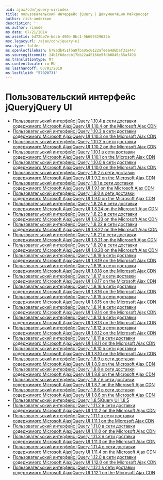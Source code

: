 ```yaml
---
uid: ajax/cdn/jquery-ui/index
title: пользовательский Интерфейс jQuery | Документация Майкрософт
author: rick-anderson
description: ''
ms.author: riande
ms.date: 07/21/2014
ms.assetid: bd72bb7e-bdcb-490b-8bc1-9b669329632b
msc.legacyurl: /ajax/cdn/jquery-ui
msc.type: folder
ms.openlocfilehash: b78adb451fba9fba05c0122afeea4d6baf31a447
ms.sourcegitcommit: 24b1f6decbb17bb22a45166e5fdb0845c65af498
ms.translationtype: MT
ms.contentlocale: ru-RU
ms.lasthandoff: 03/01/2019
ms.locfileid: "57020731"
---
```

<a name="jquery-ui"></a><span data-ttu-id="54302-102">Пользовательский интерфейс jQuery</span><span class="sxs-lookup"><span data-stu-id="54302-102">jQuery UI</span></span>
====================
- [<span data-ttu-id="54302-103">Пользовательский интерфейс jQuery 1.10.4 в сети доставки содержимого Microsoft Ajax</span><span class="sxs-lookup"><span data-stu-id="54302-103">jQuery UI 1.10.4 on the Microsoft Ajax CDN</span></span>](cdnjqueryui1104.md)
- [<span data-ttu-id="54302-104">Пользовательский интерфейс jQuery 1.10.3 в сети доставки содержимого Microsoft Ajax</span><span class="sxs-lookup"><span data-stu-id="54302-104">jQuery UI 1.10.3 on the Microsoft Ajax CDN</span></span>](cdnjqueryui1103.md)
- [<span data-ttu-id="54302-105">Пользовательский интерфейс jQuery 1.10.2 в сети доставки содержимого Microsoft Ajax</span><span class="sxs-lookup"><span data-stu-id="54302-105">jQuery UI 1.10.2 on the Microsoft Ajax CDN</span></span>](cdnjqueryui1102.md)
- [<span data-ttu-id="54302-106">Пользовательский интерфейс jQuery 1.10.1 в сети доставки содержимого Microsoft Ajax</span><span class="sxs-lookup"><span data-stu-id="54302-106">jQuery UI 1.10.1 on the Microsoft Ajax CDN</span></span>](cdnjqueryui1101.md)
- [<span data-ttu-id="54302-107">Пользовательский интерфейс jQuery 1.10.0 в сети доставки содержимого Microsoft Ajax</span><span class="sxs-lookup"><span data-stu-id="54302-107">jQuery UI 1.10.0 on the Microsoft Ajax CDN</span></span>](cdnjqueryui1100.md)
- [<span data-ttu-id="54302-108">Пользовательский интерфейс jQuery 1.9.2 в сети доставки содержимого Microsoft Ajax</span><span class="sxs-lookup"><span data-stu-id="54302-108">jQuery UI 1.9.2 on the Microsoft Ajax CDN</span></span>](cdnjqueryui192.md)
- [<span data-ttu-id="54302-109">Пользовательский интерфейс jQuery 1.9.1 в сети доставки содержимого Microsoft Ajax</span><span class="sxs-lookup"><span data-stu-id="54302-109">jQuery UI 1.9.1 on the Microsoft Ajax CDN</span></span>](cdnjqueryui191.md)
- [<span data-ttu-id="54302-110">Пользовательский интерфейс jQuery 1.9.0 в сети доставки содержимого Microsoft Ajax</span><span class="sxs-lookup"><span data-stu-id="54302-110">jQuery UI 1.9.0 on the Microsoft Ajax CDN</span></span>](cdnjqueryui190.md)
- [<span data-ttu-id="54302-111">Пользовательский интерфейс jQuery 1.8.24 в сети доставки содержимого Microsoft Ajax</span><span class="sxs-lookup"><span data-stu-id="54302-111">jQuery UI 1.8.24 on the Microsoft Ajax CDN</span></span>](cdnjqueryui1824.md)
- [<span data-ttu-id="54302-112">Пользовательский интерфейс jQuery 1.8.23 в сети доставки содержимого Microsoft Ajax</span><span class="sxs-lookup"><span data-stu-id="54302-112">jQuery UI 1.8.23 on the Microsoft Ajax CDN</span></span>](cdnjqueryui1823.md)
- [<span data-ttu-id="54302-113">Пользовательский интерфейс jQuery 1.8.22 в сети доставки содержимого Microsoft Ajax</span><span class="sxs-lookup"><span data-stu-id="54302-113">jQuery UI 1.8.22 on the Microsoft Ajax CDN</span></span>](cdnjqueryui1822.md)
- [<span data-ttu-id="54302-114">Пользовательский интерфейс jQuery 1.8.21 в сети доставки содержимого Microsoft Ajax</span><span class="sxs-lookup"><span data-stu-id="54302-114">jQuery UI 1.8.21 on the Microsoft Ajax CDN</span></span>](cdnjqueryui1821.md)
- [<span data-ttu-id="54302-115">Пользовательский интерфейс jQuery 1.8.20 в сети доставки содержимого Microsoft Ajax</span><span class="sxs-lookup"><span data-stu-id="54302-115">jQuery UI 1.8.20 on the Microsoft Ajax CDN</span></span>](cdnjqueryui1820.md)
- [<span data-ttu-id="54302-116">Пользовательский интерфейс jQuery 1.8.19 в сети доставки содержимого Microsoft Ajax</span><span class="sxs-lookup"><span data-stu-id="54302-116">jQuery UI 1.8.19 on the Microsoft Ajax CDN</span></span>](cdnjqueryui1819.md)
- [<span data-ttu-id="54302-117">Пользовательский интерфейс jQuery 1.8.18 в сети доставки содержимого Microsoft Ajax</span><span class="sxs-lookup"><span data-stu-id="54302-117">jQuery UI 1.8.18 on the Microsoft Ajax CDN</span></span>](cdnjqueryui1818.md)
- [<span data-ttu-id="54302-118">Пользовательский интерфейс jQuery 1.8.17 в сети доставки содержимого Microsoft Ajax</span><span class="sxs-lookup"><span data-stu-id="54302-118">jQuery UI 1.8.17 on the Microsoft Ajax CDN</span></span>](cdnjqueryui1817.md)
- [<span data-ttu-id="54302-119">Пользовательский интерфейс jQuery 1.8.16 в сети доставки содержимого Microsoft Ajax</span><span class="sxs-lookup"><span data-stu-id="54302-119">jQuery UI 1.8.16 on the Microsoft Ajax CDN</span></span>](cdnjqueryui1816.md)
- [<span data-ttu-id="54302-120">Пользовательский интерфейс jQuery 1.8.15 в сети доставки содержимого Microsoft Ajax</span><span class="sxs-lookup"><span data-stu-id="54302-120">jQuery UI 1.8.15 on the Microsoft Ajax CDN</span></span>](cdnjqueryui1815.md)
- [<span data-ttu-id="54302-121">Пользовательский интерфейс jQuery 1.8.14 в сети доставки содержимого Microsoft Ajax</span><span class="sxs-lookup"><span data-stu-id="54302-121">jQuery UI 1.8.14 on the Microsoft Ajax CDN</span></span>](cdnjqueryui1814.md)
- [<span data-ttu-id="54302-122">Пользовательский интерфейс jQuery 1.8.13 в сети доставки содержимого Microsoft Ajax</span><span class="sxs-lookup"><span data-stu-id="54302-122">jQuery UI 1.8.13 on the Microsoft Ajax CDN</span></span>](cdnjqueryui1813.md)
- [<span data-ttu-id="54302-123">Пользовательский интерфейс jQuery 1.8.12 в сети доставки содержимого Microsoft Ajax</span><span class="sxs-lookup"><span data-stu-id="54302-123">jQuery UI 1.8.12 on the Microsoft Ajax CDN</span></span>](cdnjqueryui1812.md)
- [<span data-ttu-id="54302-124">Пользовательский интерфейс jQuery 1.8.11 в сети доставки содержимого Microsoft Ajax</span><span class="sxs-lookup"><span data-stu-id="54302-124">jQuery UI 1.8.11 on the Microsoft Ajax CDN</span></span>](cdnjqueryui1811.md)
- [<span data-ttu-id="54302-125">Пользовательский интерфейс jQuery 1.8.10 в сети доставки содержимого Microsoft Ajax</span><span class="sxs-lookup"><span data-stu-id="54302-125">jQuery UI 1.8.10 on the Microsoft Ajax CDN</span></span>](cdnjqueryui1910.md)
- [<span data-ttu-id="54302-126">Пользовательский интерфейс jQuery 1.8.9 в сети доставки содержимого Microsoft Ajax</span><span class="sxs-lookup"><span data-stu-id="54302-126">jQuery UI 1.8.9 on the Microsoft Ajax CDN</span></span>](cdnjqueryui189.md)
- [<span data-ttu-id="54302-127">Пользовательский интерфейс jQuery 1.8.8 в сети доставки содержимого Microsoft Ajax</span><span class="sxs-lookup"><span data-stu-id="54302-127">jQuery UI 1.8.8 on the Microsoft Ajax CDN</span></span>](cdnjqueryui188.md)
- [<span data-ttu-id="54302-128">Пользовательский интерфейс jQuery 1.8.7 в сети доставки содержимого Microsoft Ajax</span><span class="sxs-lookup"><span data-stu-id="54302-128">jQuery UI 1.8.7 on the Microsoft Ajax CDN</span></span>](cdnjqueryui187.md)
- [<span data-ttu-id="54302-129">Пользовательский интерфейс jQuery 1.8.6 в сети доставки содержимого Microsoft Ajax</span><span class="sxs-lookup"><span data-stu-id="54302-129">jQuery UI 1.8.6 on the Microsoft Ajax CDN</span></span>](cdnjqueryui186.md)
- [<span data-ttu-id="54302-130">Пользовательский интерфейс jQuery 1.8.5</span><span class="sxs-lookup"><span data-stu-id="54302-130">jQuery UI 1.8.5</span></span>](cdnjqueryui185.md)
- [<span data-ttu-id="54302-131">Пользовательский интерфейс jQuery 1.11.2 в сети доставки содержимого Microsoft Ajax</span><span class="sxs-lookup"><span data-stu-id="54302-131">jQuery UI 1.11.2 on the Microsoft Ajax CDN</span></span>](cdnjqueryui1112.md)
- [<span data-ttu-id="54302-132">Пользовательский интерфейс jQuery 1.11.1 в сети доставки содержимого Microsoft Ajax</span><span class="sxs-lookup"><span data-stu-id="54302-132">jQuery UI 1.11.1 on the Microsoft Ajax CDN</span></span>](cdnjqueryui1111.md)
- [<span data-ttu-id="54302-133">Пользовательский интерфейс jQuery 1.11.0 в сети доставки содержимого Microsoft Ajax</span><span class="sxs-lookup"><span data-stu-id="54302-133">jQuery UI 1.11.0 on the Microsoft Ajax CDN</span></span>](cdnjqueryui1110.md)
- [<span data-ttu-id="54302-134">Пользовательский интерфейс jQuery 1.11.3 в сети доставки содержимого Microsoft Ajax</span><span class="sxs-lookup"><span data-stu-id="54302-134">jQuery UI 1.11.3 on the Microsoft Ajax CDN</span></span>](cdnjqueryui1113.md)
- [<span data-ttu-id="54302-135">Пользовательский интерфейс jQuery 1.11.4 в сети доставки содержимого Microsoft Ajax</span><span class="sxs-lookup"><span data-stu-id="54302-135">jQuery UI 1.11.4 on the Microsoft Ajax CDN</span></span>](cdnjqueryui1114.md)
- [<span data-ttu-id="54302-136">Пользовательский интерфейс jQuery 1.12.0 в сети доставки содержимого Microsoft Ajax</span><span class="sxs-lookup"><span data-stu-id="54302-136">jQuery UI 1.12.0 on the Microsoft Ajax CDN</span></span>](cdnjqueryui1120.md)
- [<span data-ttu-id="54302-137">Пользовательский интерфейс jQuery 1.12.1 в сети доставки содержимого Microsoft Ajax</span><span class="sxs-lookup"><span data-stu-id="54302-137">jQuery UI 1.12.1 on the Microsoft Ajax CDN</span></span>](cdnjqueryui1121.md)
